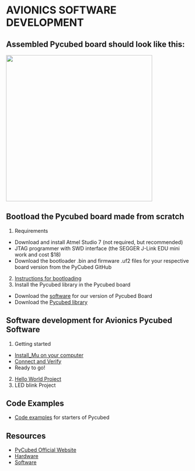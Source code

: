 # AVIONICS SOFTWARE DEVELOPMENT
## Assembled Pycubed board should look like this:
<img src="Pycubed.JPG" width="400" height="400">

## Bootload the Pycubed board made from scratch
1. Requirements
  - Download and install Atmel Studio 7 (not required, but recommended)
  - JTAG programmer with SWD interface (the SEGGER J-Link EDU mini work and cost $18)
  - Download the bootloader .bin and firmware .uf2 files for your respective board version from the PyCubed GitHub
2. [Instructions for bootloading](https://pycubed.org/Programming-the-Bootloader-343b47d1ad6f4863b512d6464aa7b84e)
3. Install the Pycubed library in the Pycubed board
  - Download the [software](https://github.com/cmu-spacecraft-design-build-fly-2023/Avionics-Software/mainboard-v05) for our version of Pycubed Board
  - Download the [Pycubed library](https://github.com/cmu-spacecraft-design-build-fly-2023/Avionics-Software/pycubed.py)
## Software development for Avionics Pycubed Software
1. Getting started
  - [Install_Mu on your computer](https://github.com/cmu-spacecraft-design-build-fly-2023/AVIONICS_SOFTWARE_DEV/blob/main/Install_Mu.md)
  - [Connect and Verify](https://pycubed.org/Connect-Verify-7946bb84cabb42c7ac25f53d2a9f6810)
  - Ready to go!
2. [Hello World Project](https://pycubed.org/HelloWorld-py-787a5acff9264935b024a4e088ec4964)
3. LED blink Project
## Code Examples
- [Code examples](https://pycubed.org/Code-Examples-2f140c2c6c834a4589e5642ee6a34576) for starters of Pycubed
## Resources
- [PyCubed Official Website](https://pycubed.org/)
- [Hardware](https://pycubed.org/Hardware-8921489e5168447d80b9f68fa7856a50)
- [Software](https://pycubed.org/Software-Firmware-4c5671853de648d6adceedceaa088a81)
